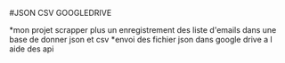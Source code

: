 #JSON CSV GOOGLEDRIVE

*mon projet scrapper plus un enregistrement des liste d'emails dans une base de donner json et csv
*envoi des fichier json dans google drive a l aide des api